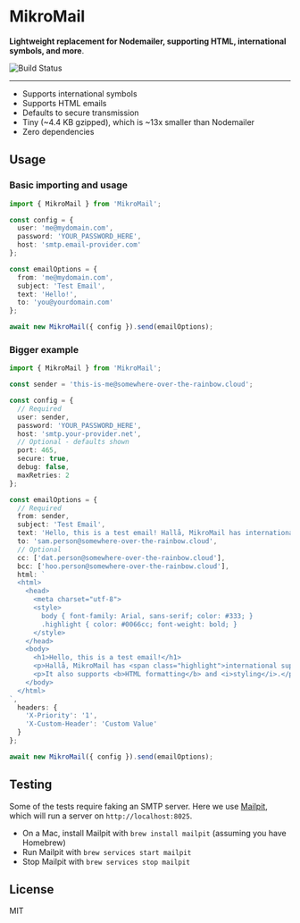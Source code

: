 # MikroMail

**Lightweight replacement for Nodemailer, supporting HTML, international symbols, and more**.

![Build Status](https://github.com/mikaelvesavuori/mikromail/workflows/main/badge.svg)

---

- Supports international symbols
- Supports HTML emails
- Defaults to secure transmission
- Tiny (~4.4 KB gzipped), which is ~13x smaller than Nodemailer
- Zero dependencies

## Usage

### Basic importing and usage

```typescript
import { MikroMail } from 'MikroMail';

const config = {
  user: 'me@mydomain.com',
  password: 'YOUR_PASSWORD_HERE',
  host: 'smtp.email-provider.com'
};

const emailOptions = {
  from: 'me@mydomain.com',
  subject: 'Test Email',
  text: 'Hello!',
  to: 'you@yourdomain.com'
};

await new MikroMail({ config }).send(emailOptions);
```

### Bigger example

```typescript
import { MikroMail } from 'MikroMail';

const sender = 'this-is-me@somewhere-over-the-rainbow.cloud';

const config = {
  // Required
  user: sender,
  password: 'YOUR_PASSWORD_HERE',
  host: 'smtp.your-provider.net',
  // Optional - defaults shown
  port: 465,
  secure: true,
  debug: false,
  maxRetries: 2
};

const emailOptions = {
  // Required
  from: sender,
  subject: 'Test Email',
  text: 'Hello, this is a test email! Hallå, MikroMail has international support for, among others, español, français, português, 中文, 日本語, and Русский!',
  to: 'sam.person@somewhere-over-the-rainbow.cloud',
  // Optional
  cc: ['dat.person@somewhere-over-the-rainbow.cloud'],
  bcc: ['hoo.person@somewhere-over-the-rainbow.cloud'],
  html: `
  <html>
    <head>
      <meta charset="utf-8">
      <style>
        body { font-family: Arial, sans-serif; color: #333; }
        .highlight { color: #0066cc; font-weight: bold; }
      </style>
    </head>
    <body>
      <h1>Hello, this is a test email!</h1>
      <p>Hallå, MikroMail has <span class="highlight">international support</span> for, among others, español, français, português, 中文, 日本語, and Русский!</p>
      <p>It also supports <b>HTML formatting</b> and <i>styling</i>.</p>
    </body>
  </html>
`,
  headers: {
    'X-Priority': '1',
    'X-Custom-Header': 'Custom Value'
  }
};

await new MikroMail({ config }).send(emailOptions);
```

## Testing

Some of the tests require faking an SMTP server. Here we use [Mailpit](https://github.com/axllent/mailpit), which will run a server on `http://localhost:8025`.

- On a Mac, install Mailpit with `brew install mailpit` (assuming you have Homebrew)
- Run Mailpit with `brew services start mailpit`
- Stop Mailpit with `brew services stop mailpit`

## License

MIT
